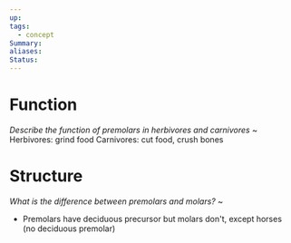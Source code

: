 ```yaml
---
up: 
tags:
  - concept
Summary: 
aliases: 
Status:
---
```

# Function
*Describe the function of premolars in herbivores and carnivores*
~
Herbivores: grind food
Carnivores: cut food, crush bones

# Structure
*What is the difference between premolars and molars?*
~
- Premolars have deciduous precursor but molars don't, except horses (no deciduous premolar)

